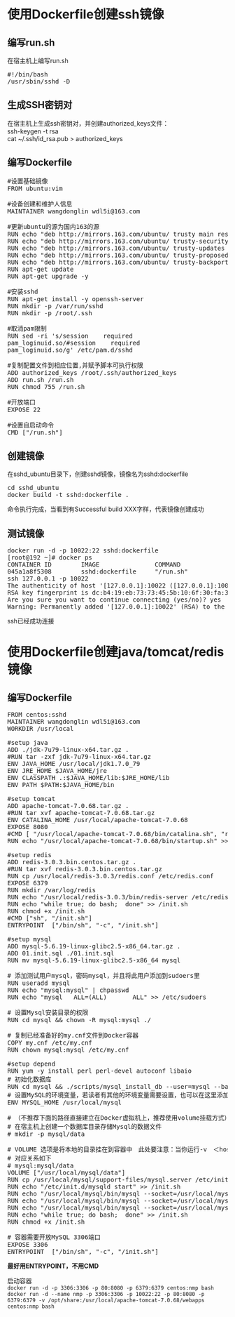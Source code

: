 # 使用Dockerfile创建ssh镜像 #
## 编写run.sh ##
在宿主机上编写run.sh
<pre>
#!/bin/bash
/usr/sbin/sshd -D
</pre>
## 生成SSH密钥对
在宿主机上生成ssh密钥对，并创建authorized_keys文件：  
ssh-keygen -t rsa  
cat ~/.ssh/id_rsa.pub > authorized_keys
## 编写Dockerfile ##
<pre>
#设置基础镜像
FROM ubuntu:vim

#设备创建和维护人信息
MAINTAINER wangdonglin wdl5i@163.com

#更新ubuntu的源为国内163的源
RUN echo "deb http://mirrors.163.com/ubuntu/ trusty main restricted universe multiverse" > /etc/apt/sources.list
RUN echo "deb http://mirrors.163.com/ubuntu/ trusty-security main restricted universe multiverse" >> /etc/apt/sources.list
RUN echo "deb http://mirrors.163.com/ubuntu/ trusty-updates main restricted universe multiverse" >> /etc/apt/sources.list
RUN echo "deb http://mirrors.163.com/ubuntu/ trusty-proposed main restricted universe multiverse" >> /etc/apt/sources.list
RUN echo "deb http://mirrors.163.com/ubuntu/ trusty-backports main restricted universe multiverse" >> /etc/apt/sources.list
RUN apt-get update
RUN apt-get upgrade -y

#安装sshd
RUN apt-get install -y openssh-server
RUN mkdir -p /var/run/sshd
RUN mkdir -p /root/.ssh

#取消pam限制
RUN sed -ri 's/session    required     
pam_loginuid.so/#session    required     
pam_loginuid.so/g' /etc/pam.d/sshd

#复制配置文件到相应位置,并赋予脚本可执行权限
ADD authorized_keys /root/.ssh/authorized_keys
ADD run.sh /run.sh
RUN chmod 755 /run.sh

#开放端口
EXPOSE 22

#设置自启动命令
CMD ["/run.sh"]
</pre>
## 创建镜像 ##
在sshd_ubuntu目录下，创建sshd镜像，镜像名为sshd:dockerfile
<pre>
cd sshd_ubuntu
docker build -t sshd:dockerfile .
</pre>
命令执行完成，当看到有Successful build XXX字样，代表镜像创建成功
## 测试镜像 ##
<pre>
docker run -d -p 10022:22 sshd:dockerfile
[root@192 ~]# docker ps
CONTAINER ID        IMAGE               COMMAND             CREATED             STATUS              PORTS                   NAMES
045a1a8f5308        sshd:dockerfile     "/run.sh"           12 minutes ago      Up 12 minutes       0.0.0.0:10022->22/tcp   determined_meitner 
ssh 127.0.0.1 -p 10022
The authenticity of host '[127.0.0.1]:10022 ([127.0.0.1]:10022)' can't be established.
RSA key fingerprint is dc:b4:19:eb:73:73:45:5b:10:6f:30:fa:3f:ae:d6:1a.
Are you sure you want to continue connecting (yes/no)? yes
Warning: Permanently added '[127.0.0.1]:10022' (RSA) to the list of known hosts.
</pre>
ssh已经成功连接  
# 使用Dockerfile创建java/tomcat/redis镜像 #
## 编写Dockerfile ##
<pre>
FROM centos:sshd
MAINTAINER wangdonglin wdl5i@163.com
WORKDIR /usr/local

#setup java
ADD ./jdk-7u79-linux-x64.tar.gz .
#RUN tar -zxf jdk-7u79-linux-x64.tar.gz
ENV JAVA_HOME /usr/local/jdk1.7.0_79
ENV JRE_HOME $JAVA_HOME/jre
ENV CLASSPATH .:$JAVA_HOME/lib:$JRE_HOME/lib
ENV PATH $PATH:$JAVA_HOME/bin

#setup tomcat
ADD apache-tomcat-7.0.68.tar.gz .
#RUN tar xvf apache-tomcat-7.0.68.tar.gz
ENV CATALINA_HOME /usr/local/apache-tomcat-7.0.68
EXPOSE 8080
#CMD [ "/usr/local/apache-tomcat-7.0.68/bin/catalina.sh", "run" ]
RUN echo "/usr/local/apache-tomcat-7.0.68/bin/startup.sh" >> /init.sh

#setup redis
ADD redis-3.0.3.bin.centos.tar.gz .
#RUN tar xvf redis-3.0.3.bin.centos.tar.gz
RUN cp /usr/local/redis-3.0.3/redis.conf /etc/redis.conf
EXPOSE 6379
RUN mkdir /var/log/redis
RUN echo "/usr/local/redis-3.0.3/bin/redis-server /etc/redis.conf" >> /init.sh
RUN echo "while true; do bash;  done" >> /init.sh
RUN chmod +x /init.sh
#CMD ["sh", "/init.sh"]
ENTRYPOINT  ["/bin/sh", "-c", "/init.sh"]

#setup mysql
ADD mysql-5.6.19-linux-glibc2.5-x86_64.tar.gz .
ADD 01.init.sql ./01.init.sql
RUN mv mysql-5.6.19-linux-glibc2.5-x86_64 mysql

# 添加测试用户mysql，密码mysql，并且将此用户添加到sudoers里
RUN useradd mysql
RUN echo "mysql:mysql" | chpasswd
RUN echo "mysql   ALL=(ALL)       ALL" >> /etc/sudoers

# 设置Mysql安装目录的权限
RUN cd mysql && chown -R mysql:mysql ./

# 复制已经准备好的my.cnf文件到Docker容器
COPY my.cnf /etc/my.cnf
RUN chown mysql:mysql /etc/my.cnf

#setup depend
RUN yum -y install perl perl-devel autoconf libaio
# 初始化数据库
RUN cd mysql && ./scripts/mysql_install_db --user=mysql --basedir=/usr/local/mysql --datadir=/usr/local/mysql/data/
# 设置MySQL的环境变量，若读者有其他的环境变量需要设置，也可以在这里添加。
ENV MYSQL_HOME /usr/local/mysql

# （不推荐下面的路径直接建立在Docker虚拟机上，推荐使用volume挂载方式）
# 在宿主机上创建一个数据库目录存储Mysql的数据文件
# mkdir -p mysql/data

# VOLUME 选项是将本地的目录挂在到容器中　此处要注意：当你运行-v　＜hostdir>:<Containerdir> 时要确保目录内容相同否则会出现数据丢失
# 对应关系如下
# mysql:mysql/data
VOLUME ["/usr/local/mysql/data"]
RUN cp /usr/local/mysql/support-files/mysql.server /etc/init.d/mysqld
RUN echo "/etc/init.d/mysqld start" >> /init.sh
RUN echo "/usr/local/mysql/bin/mysql --socket=/usr/local/mysql/data/mysql.sock -e \"grant all privileges on *.* to 'root'@'%' identified by '48STX2X';\"" >> /init.sh
RUN echo "/usr/local/mysql/bin/mysql --socket=/usr/local/mysql/data/mysql.sock -e \"grant all privileges on *.* to 'root'@'localhost' identified by '48STX2X';\"" >> /init.sh
RUN echo "/usr/local/mysql/bin/mysql --socket=/usr/local/mysql/data/mysql.sock -uroot -p48STX2X < /usr/local/01.init.sql" >> /init.sh
RUN echo "while true; do bash;  done" >> /init.sh
RUN chmod +x /init.sh

# 容器需要开放MySQL 3306端口
EXPOSE 3306
ENTRYPOINT  ["/bin/sh", "-c", "/init.sh"]
</pre>

**最好用ENTRYPOINT，不用CMD**
  
启动容器  
 `docker run -d -p 3306:3306 -p 80:8080 -p 6379:6379 centos:nmp bash` 
 `docker run -d --name nmp -p 3306:3306 -p 10022:22 -p 80:8080 -p 6379:6379 -v /opt/share:/usr/local/apache-tomcat-7.0.68/webapps centos:nmp bash`

